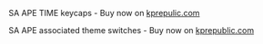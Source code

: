 SA APE TIME keycaps - Buy now on [kprepulic.com](https://kprepublic.com/products/gbextras-domikey-x-glove-sa-apes-time-keycaps-abs-doubleshot?_pos=1&_sid=e0ccc3952&_ss=r&variant=42037267398819)

SA APE associated theme switches - Buy now on [kprepublic.com](https://kprepublic.com/products/apes-time-kailh-box-bullet-switch-chimp-switch-for-gaming-mechanical-keyboard-switch-5pins-rgb-smd-linear-clicky-dustproof?_pos=1&_sid=b92170da9&_ss=r&variant=42036915241123)
